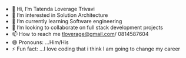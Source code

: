 - 👋 Hi, I’m Tatenda Loverage Trivavi
- 👀 I’m interested in Solution Architecture
- 🌱 I’m currently learning Software engineering
- 💞️ I’m looking to collaborate on  full stack development projects
- 📫 How to reach me tloverage@gmail.com/ 0814587604
- 😄 Pronouns: ...Him/His
- ⚡ Fun fact: ...I love coding that i think I am going to change my career

<!---
TatsLove/TatsLove is a ✨ special ✨ repository because its `README.md` (this file) appears on your GitHub profile.
You can click the Preview link to take a look at your changes.
--->
